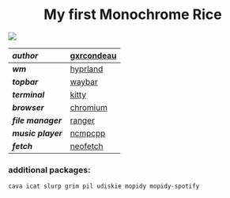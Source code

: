 <h1 align="center">My first Monochrome Rice</h1>

<image src="screenshot.png">

| ***author*** | [gxrcondeau](https://github.com/gxrconedau) |
| :------------- | :-------------------------- |
| ***wm*** | [hyprland](https://github.com/baskerville/bspwm) |
| ***topbar*** | [waybar](https://github.com/baskerville/bspwm) |
| ***terminal*** | [kitty](https://github.com/alacritty/alacritty) |
| ***browser*** | [chromium](https://www.mozilla.org/en-US/firefox/) |
| ***file manager*** | [ranger](https://ranger.github.io/) |
| ***music player*** | [ncmpcpp](https://github.com/ncmpcpp/ncmpcpp) |
| ***fetch*** | [neofetch](https://github.com/p3nguin-kun/lmaofetch) |

### additional packages:
`cava icat slurp grim pil udiskie mopidy mopidy-spotify`